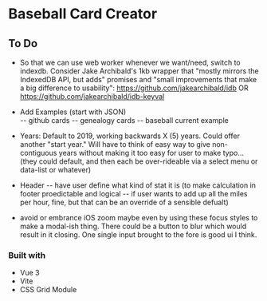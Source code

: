 # Baseball Card Creator

## To Do

- So that we can use web worker whenever we want/need, switch to indexdb. Consider Jake Archibald's 1kb wrapper that "mostly mirrors the IndexedDB API, but adds" promises and "small improvements that make a big difference to usability": https://github.com/jakearchibald/idb OR https://github.com/jakearchibald/idb-keyval

- Add Examples (start with JSON)  
  -- github cards
  -- genealogy cards
  -- baseball current example

- Years: Default to 2019, working backwards X (5) years. Could offer another "start year." Will have to think of easy way to give non-contiguous years without making it too easy for user to make typo... (they could default, and then each be over-rideable via a select menu or data-list or whatever)

- Header -- have user define what kind of stat it is (to make calculation in footer proedictable and logical -- if user wants to add up all the miles per hour, fine, but that can be an override of a sensible defualt)

- avoid or embrance iOS zoom maybe even by using these focus styles to make a modal-ish thing. There could be a button to blur which would result in it closing. One single input brought to the fore is good ui I think.

### Built with

- Vue 3
- Vite
- CSS Grid Module
